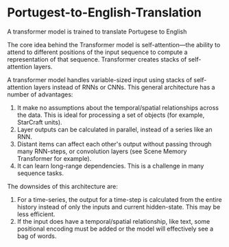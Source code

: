 # Portugest-to-English-Translation
A transformer model is trained to translate Portugese to English

The core idea behind the Transformer model is self-attention—the ability to attend to different positions of the input sequence to compute a representation of that sequence. Transformer creates stacks of self-attention layers.

A transformer model handles variable-sized input using stacks of self-attention layers instead of RNNs or CNNs. This general architecture has a number of advantages:

1. It make no assumptions about the temporal/spatial relationships across the data. This is ideal for processing a set of objects (for example, StarCraft units).
2. Layer outputs can be calculated in parallel, instead of a series like an RNN.
3. Distant items can affect each other's output without passing through many RNN-steps, or convolution layers (see Scene Memory Transformer for example).
4. It can learn long-range dependencies. This is a challenge in many sequence tasks.

The downsides of this architecture are:

1. For a time-series, the output for a time-step is calculated from the entire history instead of only the inputs and current hidden-state. This may be less efficient.
2. If the input does have a temporal/spatial relationship, like text, some positional encoding must be added or the model will effectively see a bag of words.
